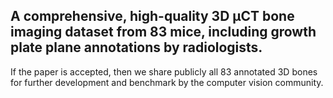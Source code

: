 ## A comprehensive, high-quality 3D μCT bone imaging dataset from 83 mice, including growth plate plane annotations by radiologists.

If the paper is accepted, then we share publicly all 83 annotated 3D bones for further development and benchmark by the computer vision community. 